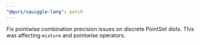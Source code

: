 ```yaml
---
"@quri/squiggle-lang": patch
---
```


Fix pointwise combination precision issues on discrete PointSet dists. This was affecting `mixture` and pointwise operators.
